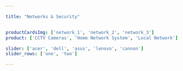 ```yaml
---

title: "Networks & Security"


productCardsImg: ['network_1', 'network_2', 'network_3']
product: ['CCTV Cameras', 'Home Network System', 'Local Network']

slider: ['acer', 'dell', 'asus', 'lenovo', 'cannon']
slider_rows: ['one', 'two']

---
```

